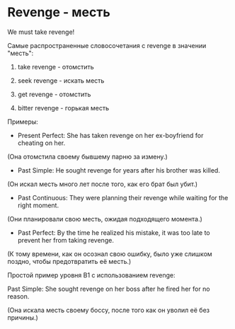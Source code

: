 # Revenge - месть

We must take revenge!

Самые распространенные словосочетания с revenge в значении "месть":

1. take revenge - отомстить

2. seek revenge - искать месть

3. get revenge - отомстить

4. bitter revenge - горькая месть

Примеры:

- Present Perfect: She has taken revenge on her ex-boyfriend for cheating on her.

(Она отомстила своему бывшему парню за измену.)

- Past Simple: He sought revenge for years after his brother was killed.

(Он искал месть много лет после того, как его брат был убит.)

- Past Continuous: They were planning their revenge while waiting for the right moment.

(Они планировали свою месть, ожидая подходящего момента.)

- Past Perfect: By the time he realized his mistake, it was too late to prevent her from taking revenge.

(К тому времени, как он осознал свою ошибку, было уже слишком поздно, чтобы предотвратить её месть.)

Простой пример уровня B1 с использованием revenge:

Past Simple: She sought revenge on her boss after he fired her for no reason.

(Она искала месть своему боссу, после того как он уволил её без причины.)
